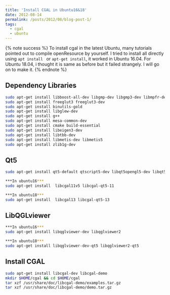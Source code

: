 ```yaml
---
title: 'Install CGAL in Ubuntu16&18'
date: 2012-08-14
permalink: /posts/2012/08/blog-post-1/
tags:
  - cgal
  - ubuntu
---
```


{% note success %}
To install cgal in the latest Ubuntu, many tutorials pointed out to compile openResource by yourself. I tried to install all directly using `apt install ` or `apt-get install`, it worked in Ubuntu 16.04. For Ubuntu 18.04, i thought it is same as before but it failed strangely. I will go on to make it.
{% endnote %}

## Dependency Libraries
``` bash
sudo apt-get install libboost-all-dev libgmp-dev libgmp3-dev libmpfr-dev geomview
sudo apt-get install freeglut3 freeglut3-dev
sudo apt-get install binutils-gold
sudo apt-get install libglew-dev
sudo apt-get install g++
sudo apt-get install mesa-common-dev
sudo apt-get install cmake build-essential  
sudo apt-get install libeigen3-dev
sudo apt-get install libtbb-dev
sudo apt-get install libmetis-dev libmetis5 
sudo apt-get install zlib1g-dev
```

## Qt5
``` bash
sudo apt-get install qt5-default qtscript5-dev libqt5opengl5-dev libqt5svg5-dev libcgal-qt5-dev libcgal-ipelets  

***In ubuntu16***  
sudo apt-get install  libcgal11v5 libcgal-qt5-11 

***In ubuntu18***  
sudo apt-get install  libcgal13 libcgal-qt5-13 
```

## LibQGLviewer  
``` bash
***In ubuntu16***  
sudo apt-get install libqglviewer-dev libqglviewer2  

***In ubuntu18***  
sudo apt-get install libqglviewer-dev-qt5 libqglviewer2-qt5
```

## Install CGAL
``` bash
sudo apt-get install libcgal-dev libcgal-demo
mkdir $HOME/cgal && cd $HOME/cgal	     
tar xzf /usr/share/doc/libcgal-demo/examples.tar.gz
tar xzf /usr/share/doc/libcgal-demo/demo.tar.gz
```